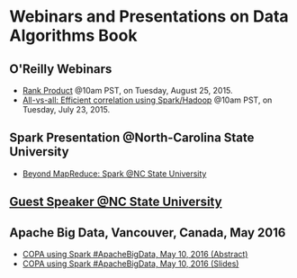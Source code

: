 Webinars and Presentations on Data Algorithms Book
==================================================

O'Reilly Webinars
-----------------
*  [Rank Product](http://www.oreilly.com/pub/e/3507) @10am PST, on Tuesday, August 25, 2015.
*  [All-vs-all: Efficient correlation using Spark/Hadoop](http://www.oreilly.com/pub/e/3200) @10am PST, on Tuesday, July 23, 2015.


Spark Presentation @North-Carolina State University
---------------------------------------------------
* [Beyond MapReduce: Spark @NC State University](http://mapreduce4hackers.com/docs/north_carolina_state_univ_spark_2015_11_23.pptx)

[Guest Speaker @NC State University](./Mahmoud_Parsian_Guest_Speaker.pdf)
------------------------------------


Apache Big Data, Vancouver, Canada, May 2016
---------------------------------------------
* [COPA using Spark #ApacheBigData, May 10, 2016 (Abstract)](http://sched.co/6M0Y)
* [COPA using Spark #ApacheBigData, May 10, 2016 (Slides)](http://mapreduce4hackers.com/copa_spark_2016.pdf)

